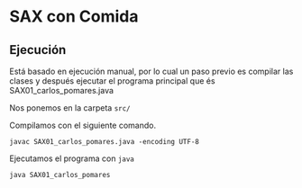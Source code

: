 # SAX con Comida

## Ejecución

Está basado en ejecución manual, por lo cual un paso previo es compilar las clases y después ejecutar el programa principal que és SAX01_carlos_pomares.java

Nos ponemos en la carpeta ```src/```

Compilamos con el siguiente comando.
```
javac SAX01_carlos_pomares.java -encoding UTF-8
```

Ejecutamos el programa con ```java```
```
java SAX01_carlos_pomares
```